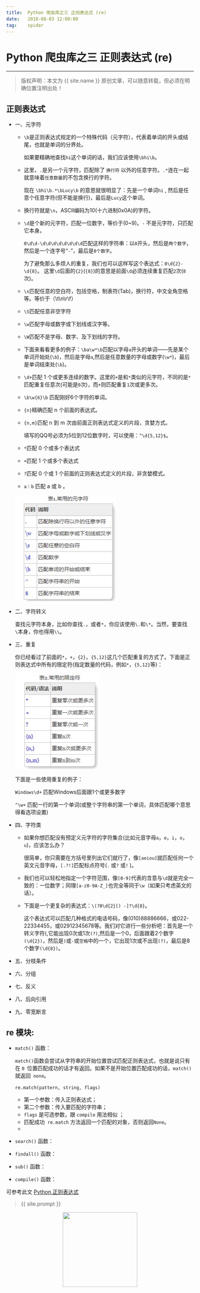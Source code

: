 ```yaml
---             
title:  Python 爬虫库之三 正则表达式 (re)
date:   2018-08-03 12:00:00
tag:    spider
---
```

# Python 爬虫库之三 正则表达式 (re)

***
> 版权声明：本文为 {{ site.name }} 原创文章，可以随意转载，但必须在明确位置注明出处！

## 正则表达式

- 一、元字符

  - `\b`是正则表达式规定的一个特殊代码（元字符），代表着单词的开头或结尾，也就是单词的分界处。

    如果要精确地查找`hi`这个单词的话，我们应该使用`\bhi\b`。

  - 这里，`.`是另一个元字符，匹配除了 `换行符` 以外的任意字符。`.*`连在一起就意味着`任意数量`的不包含换行的字符。

    现在 `\bhi\b.*\bLucy\b` 的意思就很明显了：先是一个单词`hi` , 然后是任意个任意字符(但不能是换行)，最后是`Lucy`这个单词。

  - 换行符就是`\n`，ASCII编码为10(十六进制0x0A)的字符。

  - `\d`是个新的元字符，匹配一位数字，等价于(0~9)。`-` 不是元字符，只匹配它本身。

    `0\d\d-\d\d\d\d\d\d\d\d`匹配这样的字符串：以`0`开头，然后是`两个数字`，然后是一个连字号“`-`”，最后是`8个数字`。

    为了避免那么多烦人的重复，我们也可以这样写这个表达式：`0\d{2}-\d{8}`。 这里`\d`后面的`{2}`(`{8}`)的意思是前面`\d`必须连续重复匹配`2`次(`8`次)。

  - `\s`匹配任意的空白符，包括空格，制表符(Tab)，换行符，中文全角空格等。等价于（\t\n\r\f）

  - `\S`匹配任意非空字符

  - `\w`匹配字母或数字或下划线或汉字等。 

  - `\W`匹配不是字母、数字、及下划线的字符。

  - 下面来看看更多的例子：`\ba\w*\b`匹配以字母`a`开头的单词——先是某个单词开始处(`\b`)，然后是字母`a`,然后是任意数量的字母或数字(`\w*`)，最后是单词结束处(`\b`)。

  - `\d+`匹配 1 个或更多连续的数字。这里的`+`是和`*`类似的元字符，不同的是`*`匹配重复任意次(可能是`0`次)，而`+`则匹配重复`1`次或更多次。

  - `\b\w{6}\b` 匹配刚好6个字符的单词。

  - `{n}`精确匹配 n 个前面的表达式。

  - `{n,m}`匹配 n 到 m 次由前面正则表达式定义的片段，贪婪方式。

    填写的QQ号必须为5位到12位数字时，可以使用：`^\d{5,12}$`。 

  - `*`匹配 0 个或多个表达式

  - `+`匹配 1 个或多个表达式

  - `?`匹配 0 个或 1 个前面的正则表达式定义的片段，非贪婪模式。

  - `a｜b`  匹配 a 或 b 。

  ![常用的元字符 ](/images/illustration/QQ截图20180822213926.jpg)

- 二、字符转义

  查找元字符本身，比如你查找`.`，或者`*`，你应该使用`\.`和`\*`。当然，要查找`\`本身，你也得用`\\`。

- 三、重复

  你已经看过了前面的`*`，`+`，`{2}`，`{5,12}`这几个匹配重复的方式了。下面是正则表达式中所有的限定符(指定数量的代码，例如`*`，`{5,12}`等)： 

  ![常用限定符](/images/illustration/QQ截图20180822214629.jpg)

  下面是一些使用重复的例子：

  `Windows\d+`  匹配Windows后面跟1个或更多数字

  `^\w+`  匹配一行的第一个单词(或整个字符串的第一个单词，具体匹配哪个意思得看选项设置)

- 四、字符类

  - 如果你想匹配没有预定义元字符的字符集合(比如元音字母`a`，`e`，`i`，`o`，`u`)，应该怎么办？

    很简单，你只需要在方括号里列出它们就行了，像`[aeiou]`就匹配任何一个英文元音字母，`[.?!]`匹配标点符号(`.` 或`?` 或`!` )。

  - 我们也可以轻松地指定一个字符范围，像`[0-9]`代表的含意与`\d`就是完全一致的：一位数字；同理`[a-z0-9A-Z_]`也完全等同于`\w`（如果只考虑英文的话）。

  - 下面是一个更复杂的表达式：`\(?0\d{2}[) -]?\d{8}`。

    这个表达式可以匹配几种格式的电话号码，像(010)88886666，或022-22334455，或02912345678等。我们对它进行一些分析吧：首先是一个转义字符\(,它能出现0次或1次`(?)`,然后是一个0，后面跟着2个数字`(\d{2})`，然后是`)`或`-`或`空格`中的一个，它出现1次或不出现`(?)`，最后是8个数字`(\d{8})`。

- 五、分枝条件

- 六、分组

- 七、反义

- 八、后向引用

- 九、零宽断言

  [正则表达式]: http://www.cnblogs.com/hustskyking/archive/2013/06/04/RegExp.html#greedyandlazy

## re 模块:

- `match()` 函数：

  `match()`函数会尝试从字符串的开始位置尝试匹配正则表达式，也就是说只有在 `0 `位置匹配成功的话才有返回。如果不是开始位置匹配成功的话，`match()` 就返回` none`。 

  ```
  re.match(pattern, string, flags)
  ```

  - 第一个参数：传入正则表达式；
  - 第二个参数：传入要匹配的字符串；
  - `flags` 是可选参数，跟 `compile` 用法相似 ；
  - 匹配成功` re.match` 方法返回一个匹配的对象，否则返回`None`。 
  - 

  

- `search()` 函数：

- `findall()` 函数：

- `sub()` 函数：

- `compile()` 函数：


可参考此文
<a href="https://mp.weixin.qq.com/s/VMJ-jD71NcfmAmbtpskQ9Q
">Python 正则表达式</a>


> {{ site.prompt }}

<div  align="center">
<img src="https://rengui520.github.io/images/wechart.jpg" width = "200" height = "200"/>
